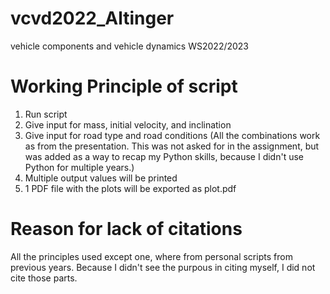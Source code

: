 # vcvd2022_Altinger
vehicle components and vehicle dynamics WS2022/2023

# Working Principle of script
1. Run script
2. Give input for mass, initial velocity, and inclination
3. Give input for road type and road conditions
(All the combinations work as from the presentation. This was not asked for in the assignment, but was added as a way to recap my Python skills, because I didn't use Python for multiple years.)
4. Multiple output values will be printed
5. 1 PDF file with the plots will be exported as plot.pdf

# Reason for lack of citations
All the principles used except one, where from personal scripts from previous years.
Because I didn't see the purpous in citing myself, I did not cite those parts.
